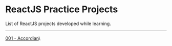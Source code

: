 # ReactJS Practice Projects
List of ReactJS projects developed while learning.

---
[001 - Accordian](https://rvkantpujari.github.io/reactjs-accordion/)\
